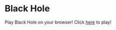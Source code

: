 # Black Hole

Play Black Hole on your browser! 
Click [here](https://xyntechx.github.io/BlackHole-Game/index.html) to play!
